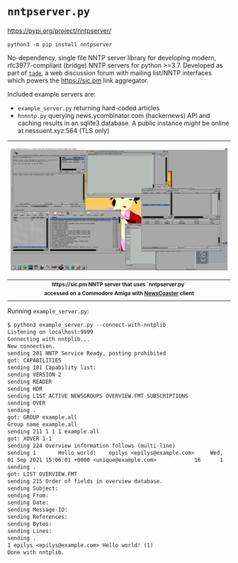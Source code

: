 # `nntpserver.py`

https://pypi.org/project/nntpserver/

```shell
python3 -m pip install nntpserver
```

No-dependency, single file NNTP server library for developing modern, rfc3977-compliant (bridge) NNTP servers for python >=3.7. Developed as part of [`tade`](https://github.com/epilys/tade), a web discussion forum with mailing list/NNTP interfaces which powers the https://sic.pm link aggregator.

Included example servers are:

- `example_server.py` returning hard-coded articles
- `hnnntp.py` querying news.ycombinator.com (hackernews) API and caching results in an sqlite3 database. A public instance *might* be online at nessuent.xyz:564 (TLS only)

<table align="center">
  <tbody>
    <tr>
      <td><p align="center" ><kbd ><img src="./commodore-amiga.png?raw=true" alt="screenshot of nntp server accessed via commodore amiga" title="screenshot of nntp server accessed via commodore amiga" height="300"  style="width: 100%; height: auto; " /></kbd></p></td>
    </tr>
    <tr>
      <th><sup>https://sic.pm NNTP server that uses `nntpserver.py` <br />accessed on a Commodore Amiga with <a href="http://newscoaster.sourceforge.net/">NewsCoaster</a> client</sup></th>
    </tr>
  </tbody>
</table>

Running `example_server.py`:

```shell
$ python3 example_server.py --connect-with-nntplib
Listening on localhost:9999
Connecting with nntplib...
New connection.
sending 201 NNTP Service Ready, posting prohibited
got: CAPABILITIES
sending 101 Capability list:
sending VERSION 2
sending READER
sending HDR
sending LIST ACTIVE NEWSGROUPS OVERVIEW.FMT SUBSCRIPTIONS
sending OVER
sending .
got: GROUP example.all
Group name example.all
sending 211 1 1 1 example.all
got: XOVER 1-1
sending 224 Overview information follows (multi-line)
sending 1       Hello world!    epilys <epilys@example.com>     Wed, 01 Sep 2021 15:06:01 +0000 <unique@example.com>            16      1
sending .
got: LIST OVERVIEW.FMT
sending 215 Order of fields in overview database.
sending Subject:
sending From:
sending Date:
sending Message-ID:
sending References:
sending Bytes:
sending Lines:
sending .
1 epilys <epilys@example.com> Hello world! (1)
Done with nntplib.
```
